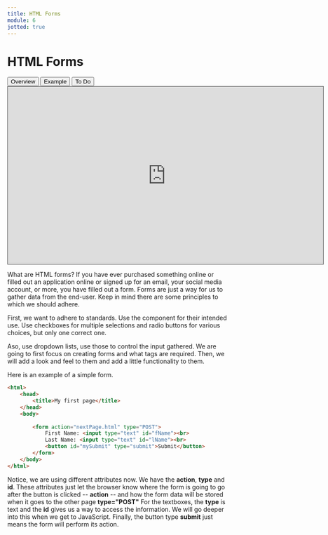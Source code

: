 ```yaml
---
title: HTML Forms
module: 6
jotted: true
---
```


# HTML Forms

<div class="tab">
  <button class="tablinks active" onclick="openTab(event, 'Overview')">Overview</button>
  <button class="tablinks" onclick="openTab(event, 'Example')">Example</button>
  <button class="tablinks" onclick="openTab(event, 'ToDo')">To Do</button>
    
</div>

<!-- Tab content -->
<div id="Overview" class="tabcontent" style="display:block">

<iframe src="https://umontana.hosted.panopto.com/Panopto/Pages/Embed.aspx?id=9d805f27-2774-4acc-a5a7-b11401447bce&autoplay=false&offerviewer=false&showtitle=false&showbrand=false&captions=false&interactivity=none" height="405" width="720" style="border: 1px solid #464646;" allowfullscreen allow="autoplay" aria-label="Panopto Embedded Video Player"></iframe>

<p>What are HTML forms?  If you have ever purchased something online or filled out an application online or signed up for an email, your social media account, or more, you have filled out a form.  Forms are just a way for us to gather data from the end-user.  Keep in mind there are some principles to which we should adhere.</p>

<p>First, we want to adhere to standards. Use the component for their intended use.  Use checkboxes for multiple selections and radio buttons for various choices, but only one correct one.</p>

<p>Aso, use dropdown lists, use those to control the input gathered.  We are going to first focus on creating forms and what tags are required. Then, we will add a look and feel to them and add a little functionality to them.</p>

</div>

<div id="Example" class="tabcontent">

<p>Here is an example of a simple form.</p>

<div class="tabhtml" markdown="1">

```html
<html>
    <head>
        <title>My first page</title>
    </head>
    <body>
        
        <form action="nextPage.html" type="POST">
            First Name: <input type="text" id="fName"><br>
            Last Name: <input type="text" id="lName"><br>
            <button id="mySubmit" type="submit">Submit</button>
        </form>
    </body>
</html>

```

Notice, we are using different attributes now.  We have the **action**, **type** and **id**.  These attributes just let the browser know where the form is going to go after the button is clicked -- **action** -- and how the form data will be stored when it goes to the other page **type="POST"** For the textboxes, the **type** is text and the **id** gives us a way to access the information.  We will go deeper into this when we get to JavaScript.  Finally, the button type **submit** just means the form will perform its action.
</div>

</div>
